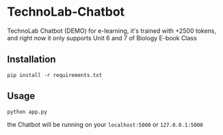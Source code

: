 # TechnoLab-Chatbot
 TechnoLab Chatbot (DEMO) for e-learning, it's trained with +2500 tokens, and right now it only supports Unit 6 and 7 of Biology E-book Class

## Installation 
```
pip install -r requirements.txt
```

## Usage
```
python app.py
```
the Chatbot will be running on your `localhost:5000` or `127.0.0.1:5000`
